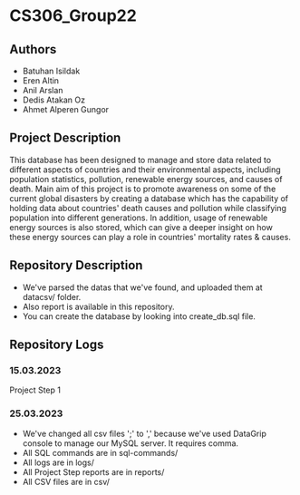# CS306_Group22

## Authors
- Batuhan Isildak
- Eren Altin
- Anil Arslan
- Dedis Atakan Oz
- Ahmet Alperen Gungor
## Project Description
This database has been designed to manage and store data related to different aspects of
countries and their environmental aspects, including population statistics, pollution, renewable energy
sources, and causes of death. Main aim of this project is to promote awareness on some of the current
global disasters by creating a database which has the capability of holding data about countries' death
causes and pollution while classifying population into different generations. In addition, usage of
renewable energy sources is also stored, which can give a deeper insight on how these energy sources
can play a role in countries' mortality rates & causes. 

## Repository Description
- We've parsed the datas that we've found, and uploaded them at datacsv/ folder.
- Also report is available in this repository.
- You can create the database by looking into create_db.sql file. 

## Repository Logs
### 15.03.2023
Project Step 1

### 25.03.2023
- We've changed all csv files ';' to ',' because we've used DataGrip console to manage our MySQL server. It requires comma.
- All SQL commands are in sql-commands/
- All logs are in logs/
- All Project Step reports are in reports/
- All CSV files are in csv/
